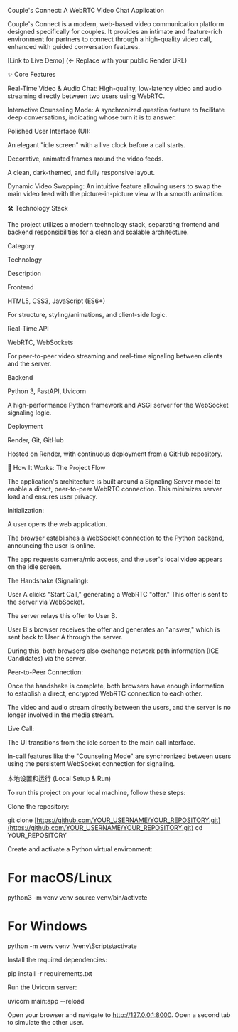 Couple's Connect: A WebRTC Video Chat Application

Couple's Connect is a modern, web-based video communication platform designed specifically for couples. It provides an intimate and feature-rich environment for partners to connect through a high-quality video call, enhanced with guided conversation features.

[Link to Live Demo] (<- Replace with your public Render URL)

✨ Core Features

Real-Time Video & Audio Chat: High-quality, low-latency video and audio streaming directly between two users using WebRTC.

Interactive Counseling Mode: A synchronized question feature to facilitate deep conversations, indicating whose turn it is to answer.

Polished User Interface (UI):

An elegant "idle screen" with a live clock before a call starts.

Decorative, animated frames around the video feeds.

A clean, dark-themed, and fully responsive layout.

Dynamic Video Swapping: An intuitive feature allowing users to swap the main video feed with the picture-in-picture view with a smooth animation.

🛠️ Technology Stack

The project utilizes a modern technology stack, separating frontend and backend responsibilities for a clean and scalable architecture.

Category

Technology

Description

Frontend

HTML5, CSS3, JavaScript (ES6+)

For structure, styling/animations, and client-side logic.

Real-Time API

WebRTC, WebSockets

For peer-to-peer video streaming and real-time signaling between clients and the server.

Backend

Python 3, FastAPI, Uvicorn

A high-performance Python framework and ASGI server for the WebSocket signaling logic.

Deployment

Render, Git, GitHub

Hosted on Render, with continuous deployment from a GitHub repository.

🚀 How It Works: The Project Flow

The application's architecture is built around a Signaling Server model to enable a direct, peer-to-peer WebRTC connection. This minimizes server load and ensures user privacy.

Initialization:

A user opens the web application.

The browser establishes a WebSocket connection to the Python backend, announcing the user is online.

The app requests camera/mic access, and the user's local video appears on the idle screen.

The Handshake (Signaling):

User A clicks "Start Call," generating a WebRTC "offer." This offer is sent to the server via WebSocket.

The server relays this offer to User B.

User B's browser receives the offer and generates an "answer," which is sent back to User A through the server.

During this, both browsers also exchange network path information (ICE Candidates) via the server.

Peer-to-Peer Connection:

Once the handshake is complete, both browsers have enough information to establish a direct, encrypted WebRTC connection to each other.

The video and audio stream directly between the users, and the server is no longer involved in the media stream.

Live Call:

The UI transitions from the idle screen to the main call interface.

In-call features like the "Counseling Mode" are synchronized between users using the persistent WebSocket connection for signaling.

本地设置和运行 (Local Setup & Run)

To run this project on your local machine, follow these steps:

Clone the repository:

git clone [https://github.com/YOUR_USERNAME/YOUR_REPOSITORY.git](https://github.com/YOUR_USERNAME/YOUR_REPOSITORY.git)
cd YOUR_REPOSITORY


Create and activate a Python virtual environment:

# For macOS/Linux
python3 -m venv venv
source venv/bin/activate

# For Windows
python -m venv venv
.\venv\Scripts\activate


Install the required dependencies:

pip install -r requirements.txt


Run the Uvicorn server:

uvicorn main:app --reload


Open your browser and navigate to http://127.0.0.1:8000. Open a second tab to simulate the other user.
